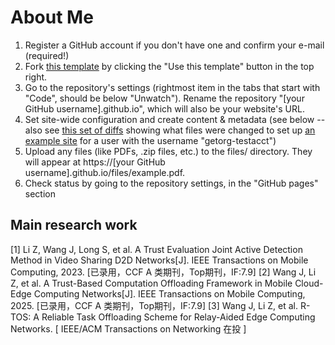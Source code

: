 About Me
======
1. Register a GitHub account if you don't have one and confirm your e-mail (required!)
1. Fork [this template](https://github.com/academicpages/academicpages.github.io) by clicking the "Use this template" button in the top right. 
1. Go to the repository's settings (rightmost item in the tabs that start with "Code", should be below "Unwatch"). Rename the repository "[your GitHub username].github.io", which will also be your website's URL.
1. Set site-wide configuration and create content & metadata (see below -- also see [this set of diffs](http://archive.is/3TPas) showing what files were changed to set up [an example site](https://getorg-testacct.github.io) for a user with the username "getorg-testacct")
1. Upload any files (like PDFs, .zip files, etc.) to the files/ directory. They will appear at https://[your GitHub username].github.io/files/example.pdf.  
1. Check status by going to the repository settings, in the "GitHub pages" section

Main research work
------
[1] Li Z, Wang J, Long S, et al. A Trust Evaluation Joint Active Detection Method in Video Sharing D2D Networks[J]. IEEE Transactions on Mobile Computing, 2023. [已录用，CCF A 类期刊，Top期刊，IF:7.9]
[2] Wang J, Li Z, et al. A Trust-Based Computation Offloading Framework in Mobile Cloud-Edge Computing Networks[J]. IEEE Transactions on Mobile Computing, 2025. [已录用，CCF A 类期刊，Top期刊，IF:7.9]
[3] Wang J, Li Z, et al. R-TOS: A Reliable Task Offloading Scheme for Relay-Aided Edge Computing Networks. [ IEEE/ACM Transactions on Networking 在投 ]
